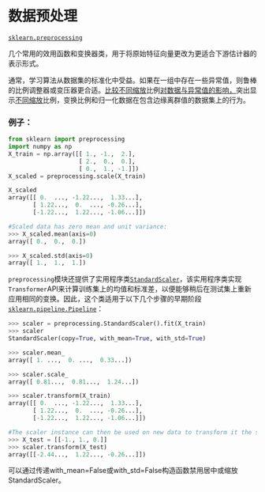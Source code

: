 # 数据预处理

[`sklearn.preprocessing`](http://scikit-learn.org/stable/modules/classes.html#module-sklearn.preprocessing)

几个常用的效用函数和变换器类，用于将原始特征向量更改为更适合下游估计器的表示形式。

通常，学习算法从数据集的标准化中受益。如果在一组中存在一些异常值，则鲁棒的比例调整器或变压器更合适。[比较不同缩放](http://scikit-learn.org/stable/auto_examples/preprocessing/plot_all_scaling.html#sphx-glr-auto-examples-preprocessing-plot-all-scaling-py)比例[对数据与异常值的影响，](http://scikit-learn.org/stable/auto_examples/preprocessing/plot_all_scaling.html#sphx-glr-auto-examples-preprocessing-plot-all-scaling-py)突出显示[不同缩放](http://scikit-learn.org/stable/auto_examples/preprocessing/plot_all_scaling.html#sphx-glr-auto-examples-preprocessing-plot-all-scaling-py)比例，变换比例和归一化数据在包含边缘离群值的数据集上的行为。

### 例子：

```py
from sklearn import preprocessing
import numpy as np
X_train = np.array([[ 1., -1.,  2.],
                    [ 2.,  0.,  0.],
                    [ 0.,  1., -1.]])
X_scaled = preprocessing.scale(X_train)

X_scaled       
array([[ 0.  ..., -1.22...,  1.33...],
       [ 1.22...,  0.  ..., -0.26...],
       [-1.22...,  1.22..., -1.06...]])

#Scaled data has zero mean and unit variance:
>>> X_scaled.mean(axis=0)
array([ 0.,  0.,  0.])

>>> X_scaled.std(axis=0)
array([ 1.,  1.,  1.])
```

`preprocessing`模块还提供了实用程序类[`StandardScaler`](http://scikit-learn.org/stable/modules/generated/sklearn.preprocessing.StandardScaler.html#sklearn.preprocessing.StandardScaler)，该实用程序类实现`Transformer`API来计算训练集上的均值和标准差，以便能够稍后在测试集上重新应用相同的变换。因此，这个类适用于以下几个步骤的早期阶段[`sklearn.pipeline.Pipeline`](http://scikit-learn.org/stable/modules/generated/sklearn.pipeline.Pipeline.html#sklearn.pipeline.Pipeline)：

```py
>>> scaler = preprocessing.StandardScaler().fit(X_train)
>>> scaler
StandardScaler(copy=True, with_mean=True, with_std=True)

>>> scaler.mean_                                      
array([ 1. ...,  0. ...,  0.33...])

>>> scaler.scale_                                       
array([ 0.81...,  0.81...,  1.24...])

>>> scaler.transform(X_train)                           
array([[ 0.  ..., -1.22...,  1.33...],
       [ 1.22...,  0.  ..., -0.26...],
       [-1.22...,  1.22..., -1.06...]])

#The scaler instance can then be used on new data to transform it the same way it did on the training set:
>>> X_test = [[-1., 1., 0.]]
>>> scaler.transform(X_test)                
array([[-2.44...,  1.22..., -0.26...]])
```

可以通过传递with\_mean=False或with\_std=False构造函数禁用居中或缩放StandardScaler。

